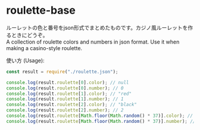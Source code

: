 # roulette-base
ルーレットの色と番号をjson形式でまとめたものです。カジノ風ルーレットを作るときにどうぞ。<br>
A collection of roulette colors and numbers in json format. Use it when making a casino-style roulette.

使い方 (Usage):
```js
const result = require("./roulette.json");

console.log(result.roulette[0].color); // null
console.log(result.roulette[0].number); // 0
console.log(result.roulette[1].color); // "red"
console.log(result.roulette[1].number); // 1
console.log(result.roulette[2].color); // "black"
console.log(result.roulette[2].number); // 2
console.log(result.roulette[Math.floor(Math.random() * 37)].color); // null or "red" or "black"
console.log(result.roulette[Math.floor(Math.random() * 37)].number); // 0-36
```
